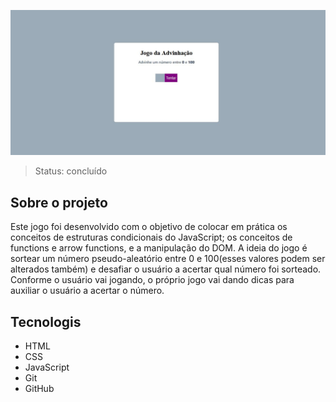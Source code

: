 <p align="center" font-size="20px">
    <img src="assets/preview.JPG">
<p>

>Status: concluído

## Sobre o projeto
Este jogo foi desenvolvido com o objetivo de colocar em prática os conceitos de estruturas condicionais do JavaScript; os conceitos de functions e arrow functions, e a manipulação do DOM. 
A ideia do jogo é sortear um número pseudo-aleatório entre 0 e 100(esses valores podem ser alterados também) e desafiar o usuário a acertar qual número foi sorteado. Conforme o usuário vai jogando, o próprio jogo vai dando dicas para auxiliar o usuário a acertar o número.

## Tecnologis

- HTML
- CSS
- JavaScript
- Git
- GitHub